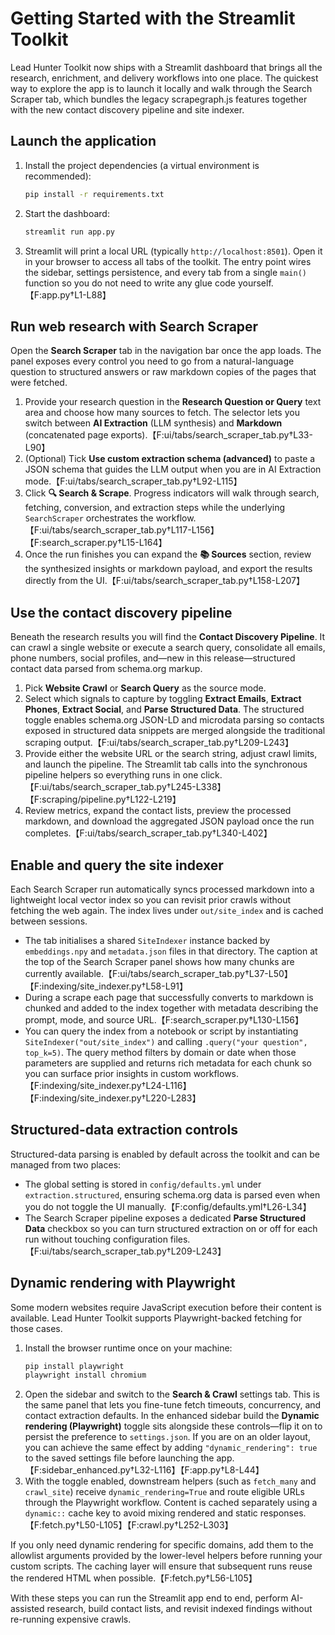 # Getting Started with the Streamlit Toolkit

Lead Hunter Toolkit now ships with a Streamlit dashboard that brings all the
research, enrichment, and delivery workflows into one place. The quickest way
to explore the app is to launch it locally and walk through the Search Scraper
tab, which bundles the legacy scrapegraph.js features together with the new
contact discovery pipeline and site indexer.

## Launch the application

1. Install the project dependencies (a virtual environment is recommended):
   ```bash
   pip install -r requirements.txt
   ```
2. Start the dashboard:
   ```bash
   streamlit run app.py
   ```
3. Streamlit will print a local URL (typically `http://localhost:8501`). Open
   it in your browser to access all tabs of the toolkit. The entry point wires
   the sidebar, settings persistence, and every tab from a single `main()`
   function so you do not need to write any glue code yourself.【F:app.py†L1-L88】

## Run web research with Search Scraper

Open the **Search Scraper** tab in the navigation bar once the app loads. The
panel exposes every control you need to go from a natural-language question to
structured answers or raw markdown copies of the pages that were fetched.

1. Provide your research question in the **Research Question or Query** text
   area and choose how many sources to fetch. The selector lets you switch
   between **AI Extraction** (LLM synthesis) and **Markdown** (concatenated page
   exports).【F:ui/tabs/search_scraper_tab.py†L33-L90】
2. (Optional) Tick **Use custom extraction schema (advanced)** to paste a JSON
   schema that guides the LLM output when you are in AI Extraction mode.【F:ui/tabs/search_scraper_tab.py†L92-L115】
3. Click **🔍 Search & Scrape**. Progress indicators will walk through search,
   fetching, conversion, and extraction steps while the underlying
   `SearchScraper` orchestrates the workflow.【F:ui/tabs/search_scraper_tab.py†L117-L156】【F:search_scraper.py†L15-L164】
4. Once the run finishes you can expand the **📚 Sources** section, review the
   synthesized insights or markdown payload, and export the results directly
   from the UI.【F:ui/tabs/search_scraper_tab.py†L158-L207】

## Use the contact discovery pipeline

Beneath the research results you will find the **Contact Discovery Pipeline**.
It can crawl a single website or execute a search query, consolidate all emails,
phone numbers, social profiles, and—new in this release—structured contact data
parsed from schema.org markup.

1. Pick **Website Crawl** or **Search Query** as the source mode.
2. Select which signals to capture by toggling **Extract Emails**, **Extract
   Phones**, **Extract Social**, and **Parse Structured Data**. The structured
   toggle enables schema.org JSON-LD and microdata parsing so contacts exposed
   in structured data snippets are merged alongside the traditional scraping
   output.【F:ui/tabs/search_scraper_tab.py†L209-L243】
3. Provide either the website URL or the search string, adjust crawl limits,
   and launch the pipeline. The Streamlit tab calls into the synchronous
   pipeline helpers so everything runs in one click.【F:ui/tabs/search_scraper_tab.py†L245-L338】【F:scraping/pipeline.py†L122-L219】
4. Review metrics, expand the contact lists, preview the processed markdown,
   and download the aggregated JSON payload once the run completes.【F:ui/tabs/search_scraper_tab.py†L340-L402】

## Enable and query the site indexer

Each Search Scraper run automatically syncs processed markdown into a lightweight
local vector index so you can revisit prior crawls without fetching the web
again. The index lives under `out/site_index` and is cached between sessions.

* The tab initialises a shared `SiteIndexer` instance backed by
  `embeddings.npy` and `metadata.json` files in that directory. The caption at
  the top of the Search Scraper panel shows how many chunks are currently
  available.【F:ui/tabs/search_scraper_tab.py†L37-L50】【F:indexing/site_indexer.py†L58-L91】
* During a scrape each page that successfully converts to markdown is chunked
  and added to the index together with metadata describing the prompt, mode,
  and source URL.【F:search_scraper.py†L130-L156】
* You can query the index from a notebook or script by instantiating
  `SiteIndexer("out/site_index")` and calling `.query("your question", top_k=5)`.
  The query method filters by domain or date when those parameters are supplied
  and returns rich metadata for each chunk so you can surface prior insights in
  custom workflows.【F:indexing/site_indexer.py†L24-L116】【F:indexing/site_indexer.py†L220-L283】

## Structured-data extraction controls

Structured-data parsing is enabled by default across the toolkit and can be
managed from two places:

* The global setting is stored in `config/defaults.yml` under
  `extraction.structured`, ensuring schema.org data is parsed even when you do
  not toggle the UI manually.【F:config/defaults.yml†L26-L34】
* The Search Scraper pipeline exposes a dedicated **Parse Structured Data**
  checkbox so you can turn structured extraction on or off for each run without
  touching configuration files.【F:ui/tabs/search_scraper_tab.py†L209-L243】

## Dynamic rendering with Playwright

Some modern websites require JavaScript execution before their content is
available. Lead Hunter Toolkit supports Playwright-backed fetching for those
cases.

1. Install the browser runtime once on your machine:
   ```bash
   pip install playwright
   playwright install chromium
   ```
2. Open the sidebar and switch to the **Search & Crawl** settings tab. This is
   the same panel that lets you fine-tune fetch timeouts, concurrency, and
   contact extraction defaults. In the enhanced sidebar build the
   **Dynamic rendering (Playwright)** toggle sits alongside these controls—flip
   it on to persist the preference to `settings.json`. If you are on an older
   layout, you can achieve the same effect by adding
   `"dynamic_rendering": true` to the saved settings file before launching the
   app.【F:sidebar_enhanced.py†L32-L116】【F:app.py†L8-L44】
3. With the toggle enabled, downstream helpers (such as `fetch_many` and
   `crawl_site`) receive `dynamic_rendering=True` and route eligible URLs
   through the Playwright workflow. Content is cached separately using a
   `dynamic::` cache key to avoid mixing rendered and static responses.【F:fetch.py†L50-L105】【F:crawl.py†L252-L303】

If you only need dynamic rendering for specific domains, add them to the
allowlist arguments provided by the lower-level helpers before running your
custom scripts. The caching layer will ensure that subsequent runs reuse the
rendered HTML when possible.【F:fetch.py†L56-L105】

With these steps you can run the Streamlit app end to end, perform AI-assisted
research, build contact lists, and revisit indexed findings without re-running
expensive crawls.
